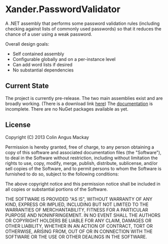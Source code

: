 Xander.PasswordValidator
========================

A .NET assembly that performs some password validation rules (including checking against lists of commonly used passwords) so that it reduces the chance of a user using a weak password.

Overall design goals:
* Self contained assembly
* Configurable globally and on a per-instance level
* Can add word lists if desired
* No substantial dependencies

Current State
-------------

The project is currently pre-release.
The two main assemblies exist and are broadly working. (There is a download link [here](http://docs.xander-framework.org/downloads/Xander.PasswordValidator.0.3.0.0.zip)) 
The [documentation](http://docs.xander-framework.org/) is incomplete. There are no NuGet packages available as yet.


License
-------

Copyright (C) 2013 Colin Angus Mackay

Permission is hereby granted, free of charge, to any person obtaining a copy of this software and associated documentation files (the "Software"), to deal in the Software without restriction, including without limitation the rights to use, copy, modify, merge, publish, distribute, sublicense, and/or sell copies of the Software, and to permit persons to whom the Software is furnished to do so, subject to the following conditions:

The above copyright notice and this permission notice shall be included in all copies or substantial portions of the Software.

THE SOFTWARE IS PROVIDED "AS IS", WITHOUT WARRANTY OF ANY KIND, EXPRESS OR IMPLIED, INCLUDING BUT NOT LIMITED TO THE WARRANTIES OF MERCHANTABILITY, FITNESS FOR A PARTICULAR PURPOSE AND NONINFRINGEMENT. IN NO EVENT SHALL THE AUTHORS OR COPYRIGHT HOLDERS BE LIABLE FOR ANY CLAIM, DAMAGES OR OTHER LIABILITY, WHETHER IN AN ACTION OF CONTRACT, TORT OR OTHERWISE, ARISING FROM, OUT OF OR IN CONNECTION WITH THE SOFTWARE OR THE USE OR OTHER DEALINGS IN THE SOFTWARE.
